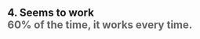 <h2>4. Seems to work  <br/> <span style="color:rgb(99,99,99)">60% of the time, it works every time.</span><br/><br/></h2>
